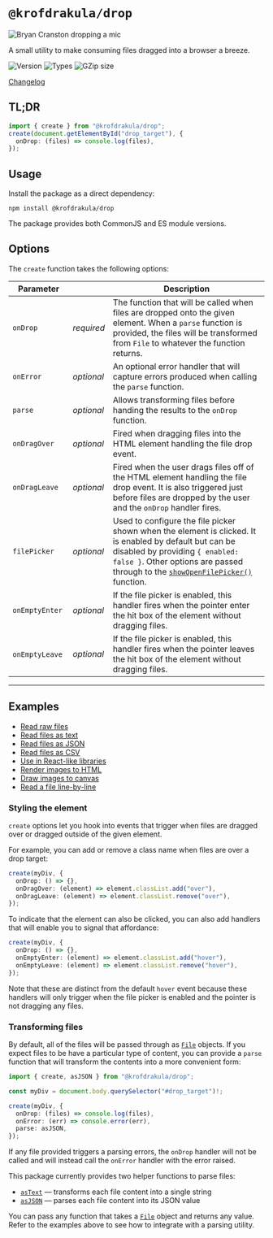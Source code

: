 # `@krofdrakula/drop`

![Bryan Cranston dropping a mic](https://media.giphy.com/media/3o72Fk2eBOXRDhoq9W/giphy.gif)

A small utility to make consuming files dragged into a browser a breeze.

![Version](https://badgen.net/npm/v/@krofdrakula/drop)
![Types](https://badgen.net/npm/types/@krofdrakula/drop)
![GZip size](https://img.shields.io/bundlephobia/minzip/%40krofdrakula%2Fdrop)

[Changelog](CHANGELOG.md)

## TL;DR

```ts
import { create } from "@krofdrakula/drop";
create(document.getElementById("drop_target"), {
  onDrop: (files) => console.log(files),
});
```

## Usage

Install the package as a direct dependency:

```
npm install @krofdrakula/drop
```

The package provides both CommonJS and ES module versions.

## Options

The `create` function takes the following options:

| Parameter       |            | Description                                                                                                                                                                                                                                                                                                 |
| --------------- | ---------- | ----------------------------------------------------------------------------------------------------------------------------------------------------------------------------------------------------------------------------------------------------------------------------------------------------------- |
| `onDrop`        | _required_ | The function that will be called when files are dropped onto the given element. When a `parse` function is provided, the files will be transformed from `File` to whatever the function returns.                                                                                                            |
| `onError`       | _optional_ | An optional error handler that will capture errors produced when calling the `parse` function.                                                                                                                                                                                                              |
| `parse`         | _optional_ | Allows transforming files before handing the results to the `onDrop` function.                                                                                                                                                                                                                              |
| `onDragOver`    | _optional_ | Fired when dragging files into the HTML element handling the file drop event.                                                                                                                                                                                                                               |
| `onDragLeave`   | _optional_ | Fired when the user drags files off of the HTML element handling the file drop event. It is also triggered just before files are dropped by the user and the `onDrop` handler fires.                                                                                                                        |
| `filePicker`    | _optional_ | Used to configure the file picker shown when the element is clicked. It is enabled by default but can be disabled by providing `{ enabled: false }`. Other options are passed through to the [`showOpenFilePicker()`](https://developer.mozilla.org/en-US/docs/Web/API/Window/showOpenFilePicker) function. |
| `onEmptyEnter`  | _optional_ | If the file picker is enabled, this handler fires when the pointer enter the hit box of the element without dragging files.                                                                                                                                                                                 |
| `onEmptyLeave`  | _optional_ | If the file picker is enabled, this handler fires when the pointer leaves the hit box of the element without dragging files.                                                                                                                                                                                |

---

## Examples

- [Read raw files](examples/simple.ts)
- [Read files as text](examples/read_as_text.ts)
- [Read files as JSON](examples/read_as_json.ts)
- [Read files as CSV](examples/read_as_csv.ts)
- [Use in React-like libraries](examples/preact_example.tsx)
- [Render images to HTML](examples/display_image.ts)
- [Draw images to canvas](examples/draw_image_on_canvas.ts)
- [Read a file line-by-line](examples/read_file_line_by_line.ts)

### Styling the element

`create` options let you hook into events that trigger when files are dragged over or dragged outside of the given element.

For example, you can add or remove a class name when files are over a drop target:

```ts
create(myDiv, {
  onDrop: () => {},
  onDragOver: (element) => element.classList.add("over"),
  onDragLeave: (element) => element.classList.remove("over"),
});
```

To indicate that the element can also be clicked, you can also add handlers that will enable you to signal that affordance:

```ts
create(myDiv, {
  onDrop: () => {},
  onEmptyEnter: (element) => element.classList.add("hover"),
  onEmptyLeave: (element) => element.classList.remove("hover"),
});
```

Note that these are distinct from the default `hover` event because these handlers will only trigger when the file picker is enabled and the pointer is not dragging any files.

### Transforming files

By default, all of the files will be passed through as [`File`](https://developer.mozilla.org/en-US/docs/Web/API/File) objects. If you expect files to be have a particular type of content, you can provide a `parse` function that will transform the contents into a more convenient form:

```ts
import { create, asJSON } from "@krofdrakula/drop";

const myDiv = document.body.querySelector("#drop_target")!;

create(myDiv, {
  onDrop: (files) => console.log(files),
  onError: (err) => console.error(err),
  parse: asJSON,
});
```

If any file provided triggers a parsing errors, the `onDrop` handler will not be called and will instead call the `onError` handler with the error raised.

This package currently provides two helper functions to parse files:

- [`asText`](src/parsers.ts) — transforms each file content into a single string
- [`asJSON`](src/parsers.ts) — parses each file content into its JSON value

You can pass any function that takes a [`File`](https://developer.mozilla.org/en-US/docs/Web/API/File) object and returns any value. Refer to the examples above to see how to integrate with a parsing utility.
